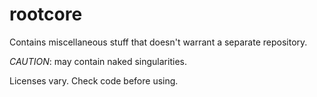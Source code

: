 # rootcore

Contains miscellaneous stuff that doesn't warrant a separate repository.

*CAUTION*: may contain naked singularities.

Licenses vary. Check code before using.
